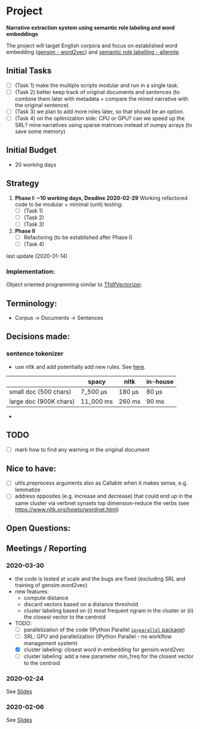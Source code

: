 
# Project
**Narrative extraction system using semantic role labeling and word embeddings**

The project will target English corpora and focus on established word embedding ([gensim - word2vec](https://radimrehurek.com/gensim/models/word2vec.html)) and [semantic role labelling - allennlp](https://allennlp.org/)

## Initial Tasks
- [ ] (Task 1) make the multiple scripts modular and run in a single task.
- [ ] (Task 2) better keep track of original documents and sentences (to combine them later with metadata + compare the mined narrative with the original sentence)
- [ ] (Task 3) we plan to add more roles later, so that should be an option.
- [ ] (Task 4) on the optimization side: CPU or GPU? can we speed up the SRL? mine narratives using sparse matrices instead of numpy arrays (to save some memory)

## Initial Budget
- 20 working days

## Strategy
1. **Phase I: ~10 working days, Deadine 2020-02-29**
Working refactored code to be modular + minimal (unit) testing:
    - [ ] (Task 1) 
    - [ ] (Task 2)
    - [ ] (Task 3)

2. **Phase II** 
    - [ ] Refactoring (to be established after Phase I)
    - [ ] (Task 4)

last update (2020-01-14)

### Implementation:

Object oriented programming similar to [TfidfVectorizer](https://scikit-learn.org/stable/modules/generated/sklearn.feature_extraction.text.TfidfVectorizer.html).

## Terminology:
- Corpus -> Documents -> Sentences

## Decisions made:

### sentence tokenizer
- use nltk and add potentially add new rules. See [here](../Notebooks/Benchmarking.ipynb).

|                        | spacy   | nltk   | in-house |
|------------------------|---------|--------|----------|
| small doc (500 chars)  | 7_500 µs | 180 µs | 80 µs  |
| large doc (900K chars) | 11_000 ms  | 260 ms | 90 ms |

-
## TODO
- [ ] mark how to find any warning in the original document 

## Nice to have:

- [ ] utils.preprocess arguments also as Callable when it makes sense, e.g. lemmatize
- [ ] address opposites (e.g. increase and decrease) that could end up in the same cluster via verbnet synsets top dimension-reduce the verbs (see https://www.nltk.org/howto/wordnet.html)

## Open Questions:
## Meetings / Reporting
### 2020-03-30
- the code is tested at scale and the bugs are fixed (excluding SRL and training of gensim.word2vec)
- new features: 
    - compute distance
    - discard vectors based on a distance threshold
    - cluster labeling based on (i) most frequent ngram in the cluster or (ii) the closest vector to the centroid
- TODO:
    - [ ] parallelization of the code (IPython Parallel [`ipyparallel` package](https://ipyparallel.readthedocs.io/en/stable/))
    - [ ] SRL: GPU and parallelization (IPython Parallel - no workflow management system)
    - [x] cluster labeling: closest word in embedding for gensim.word2vec
    - [ ] cluster labeling: add a new parameter min_freq for the closest vector to the centroid
### 2020-02-24
See [Slides](./Slides/2020-02-24%20Updates.pptx)
### 2020-02-06
See [Slides](./Slides/2020-02-06%20Big_Picture.pptx)
